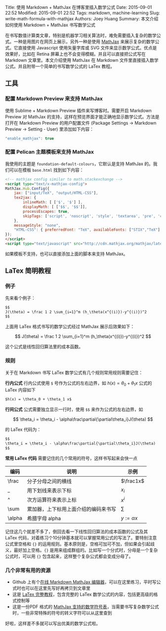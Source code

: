 Title: 使用 Markdown + MathJax 在博客里插入数学公式
Date: 2015-09-01 22:52
Modified: 2015-09-01 22:52
Tags: markdown, machine-learning
Slug: write-math-formula-with-mathjax
Authors: Joey Huang
Summary: 本文介绍如何使用 Markdown + MathJax 书写数学公式


在书写数值计算类文章，特别是机器学习相关算法时，难免需要插入复杂的数学公式。一种是用图片在网页上展示，另外一种是使用 [MathJax][1] 来展示复杂的数学公式。它直接使用 Javascript 使用矢量字库或 SVG 文件来显示数学公式。优点是效果好，比如在 Retina 屏幕上也不会变得模糊。并且可以直接把公式写在 Markdown 文章里。本文介绍使用 MathJax 在 Markdown 文件里直接插入数学公式。并且附带一个简单的书写数学公式的 LaTex 教程。

## 工具

### 配置 Markdown Preview 来支持 MathJax

使用 Sublime + Markdown Preview 插件来写博客时。需要开启 Markdown Preview 对 MathJax 的支持，这样在预览界面才能正确地显示数学公式。方法是打开在 Markdown Preview 的用户配置文件 (Package Settings -> Markdown Preview -> Setting - User) 里添加如下内容：
	
```javascript
"enable_mathjax": true
```

### 配置 Pelican 主题模板来支持 MathJax

我使用的主题是 `foundation-default-colours`，它默认是支持 MathJax 的。我们可以在模板 `base.html` 找到如下内容：

```html
<!-- mathjax config similar to math.stackexchange -->
<script type="text/x-mathjax-config">
MathJax.Hub.Config({
	jax: ["input/TeX", "output/HTML-CSS"],
	tex2jax: {
		inlineMath: [ ['$', '$'] ],
		displayMath: [ ['$$', '$$']],
		processEscapes: true,
		skipTags: ['script', 'noscript', 'style', 'textarea', 'pre', 'code']
	},
	messageStyle: "none",
	"HTML-CSS": { preferredFont: "TeX", availableFonts: ["STIX","TeX"] }
});
</script>
<script type="text/javascript" src="http://cdn.mathjax.org/mathjax/latest/MathJax.js?config=TeX-AMS-MML_HTMLorMML"></script>
```

如果模板不支持，也可以直接添加上面的脚本来支持 MathJax。

## LaTex 简明教程

### 例子

先来看个例子：

```markdown
$$
J(\theta) = \frac 1 2 \sum_{i=1}^m (h_\theta(x^{(i)})-y^{(i)})^2
$$
```

上面用 LaTex 格式书写的数学公式经过 MathJax 展示后效果如下：

$$
J(\theta) = \frac 1 2 \sum_{i=1}^m (h_\theta(x^{(i)})-y^{(i)})^2
$$

这个公式是线性回归算法里的成本函数。

### 规则

关于在 Markdown 书写 LaTex 数学公式有几个规则常用规则需要记住：

**行内公式**
行内公式使用 `$` 号作为公式的左右边界，如 $h(x) = \theta_0 + \theta_1 x$ 公式的 LaTex 内容如下

```markdown
$h(x) = \theta_0 + \theta_1 x$
```

**行间公式**
公式需要独立显示一行时，使用 `$$` 来作为公式的左右边界，如

$$
\theta_i = \theta_i - \alpha\frac\partial{\partial\theta_i}J(\theta)
$$

的 LaTex 代码为：

```markdown
$$
\theta_i = \theta_i - \alpha\frac\partial{\partial\theta_i}J(\theta)
$$
```

**常用 LaTex 代码**
需要记住的几个常用的符号，这样书写起来会快一点

编码      | 说明                               | 示例
---------|------------------------------------|----------
\frac    | 分子分母之间的横线                   | $\frac1x$
_        | 用下划线来表示下标                   | $x_i$
^        | 次方运算符来表示上标                 | $x^i$
\sum     | 累加器，上下标用上面介绍的编码来书写   | $\sum$
\alpha   | 希腊字母 alpha                      | $y := \alpha x$

记住这几个就差不多了，倒回去看一下线性回归算法的成本函数的公式及其 LaTex 代码，对着练习个10分钟基本就可以掌握常用公式的写法了。要特别注意公式里空格和 `{}` 的运用规则。基本原则是，空格可加可不加，但如果会引起歧义，最好加上空格。`{}` 是用来组成群组的。比如写一个分式时，分母是一个复杂公式时，可以用 `{}` 包含起来，这样整个复杂公式都会变成分母了。

### 几个非常有用的资源

* Github 上有个[在线 Markdown MathJax 编辑器][2]，可以在这里练习，平时写公式时也可以在这里先写好再拷贝到文章里
* 这是 [LaTex 完整教程][3]，包含完整的 LaTex 数学公式的内容，包括更高级的格式控制等
* 这是一份PDF 格式的 [MathJax 支持的数学符号表][4]，当需要书写复杂数学公式时，一些非常特殊的符号的转义字符可以从这里查到

好啦，这样差不多就可以写出优美的数学公式啦。


[1]: https://www.mathjax.org
[2]: https://kerzol.github.io/markdown-mathjax/editor.html
[3]: http://www.forkosh.com/mathtextutorial.html
[4]: http://mirrors.ctan.org/info/symbols/math/maths-symbols.pdf